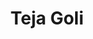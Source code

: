 ---
SICRIS: null
draft: false
fixName: teja_goli
lab: Laboratorij za kognitivno modeliranje
labPos: Član laboratorija
location: null
mailInfo: teja.goli@fri.uni-lj.si
officeHours: null
profName: Teja Goli
profTitle: Tehniški sodelavec
telephoneInfo: null
title: Teja Goli
---